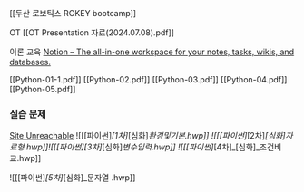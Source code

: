 [[두산 로보틱스 ROKEY bootcamp]]

OT
[[OT Presentation 자료(2024.07.08).pdf]]

이론 교육
[Notion – The all-in-one workspace for your notes, tasks, wikis, and databases.](https://teamsparkx.notion.site/2-fdd0efa8784b48c6a53d6f16de0ab14f)

[[Python-01-1.pdf]]
[[Python-02.pdf]]
[[Python-03.pdf]]
[[Python-04.pdf]]
[[Python-05.pdf]]
### 실습 문제
[Site Unreachable](https://drive.google.com/drive/folders/1vOng4656pt5GBOxSLyxXbsJulqmn-Qf4)
![[[파이썬]_[1차]_[심화]_환경및기본.hwp]]
![[[파이썬]_[2차]_[심화]_자료형.hwp]]![[[파이썬]_[3차]_[심화]_변수입력.hwp]]
![[[파이썬]_[4차]_[심화]_조건비교.hwp]]

![[[파이썬]_[5차]_[심화]_문자열 .hwp]]

